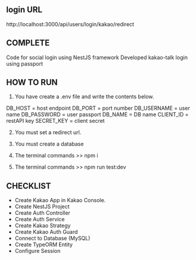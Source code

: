 ## login URL

http://localhost:3000/api/users/login/kakao/redirect

## COMPLETE

Code for social login using NestJS framework
Developed kakao-talk login using passport

## HOW TO RUN

1. You have create a .env file and write the contents below.

DB_HOST = host endpoint
DB_PORT = port number
DB_USERNAME = user name
DB_PASSWORD = user passport
DB_NAME = DB name
CLIENT_ID = restAPI key
SECRET_KEY = client secret

2. You must set a redirect url.

3. You must create a database

4. The terminal commands >> npm i

5. The terminal commands >> npm run test:dev

## CHECKLIST

- Create Kakao App in Kakao Console.
- Create NestJS Project
- Create Auth Controller
- Create Auth Service
- Create Kakao Strategy
- Create Kakao Auth Guard
- Connect to Database (MySQL)
- Create TypeORM Entity
- Configure Session
